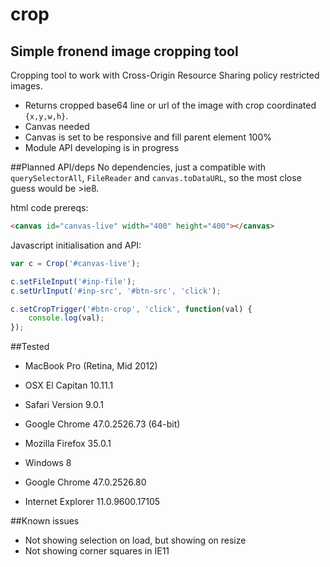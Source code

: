 # crop
## Simple fronend image cropping tool
Cropping tool to work with Cross-Origin Resource Sharing policy restricted images.

- Returns cropped base64 line or url of the image with crop coordinated `{x,y,w,h}`.
- Canvas needed
- Canvas is set to be responsive and fill parent element 100%
- Module API developing is in progress


##Planned API/deps
No dependencies, just a compatible with `querySelectorAll`, `FileReader` and `canvas.toDataURL`,
so the most close guess would be >ie8.

html code prereqs:

```html
<canvas id="canvas-live" width="400" height="400"></canvas>
```

Javascript initialisation and API:
```javascript
var c = Crop('#canvas-live');

c.setFileInput('#inp-file');
c.setUrlInput('#inp-src', '#btn-src', 'click');

c.setCropTrigger('#btn-crop', 'click', function(val) {
    console.log(val);
});

```

##Tested
- MacBook Pro (Retina, Mid 2012)
- OSX El Capitan 10.11.1
- Safari Version 9.0.1
- Google Chrome 47.0.2526.73 (64-bit)
- Mozilla Firefox 35.0.1

- Windows 8
- Google Chrome 47.0.2526.80
- Internet Explorer 11.0.9600.17105

##Known issues
- Not showing selection on load, but showing on resize
- Not showing corner squares in IE11
